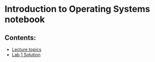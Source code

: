 # Introduction to Operating Systems notebook
## Contents:
* [Lecture topics](LectureTopics.md)
* [Lab 1 Solution](Lab1Solution.md)
